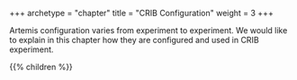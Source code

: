 +++
archetype = "chapter"
title = "CRIB Configuration"
weight = 3
+++

Artemis configuration varies from experiment to experiment. 
We would like to explain in this chapter how they are configured and used in CRIB experiment.

{{% children %}}
